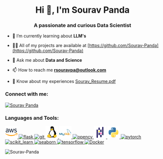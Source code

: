 <h1 align="center">Hi 👋, I'm Sourav Panda</h1>
<h3 align="center">A passionate and curious Data Scientist</h3>


- 🌱 I’m currently learning about **LLM's**

- 👨‍💻 All of my projects are available at [https://github.com/Sourav-Panda](https://github.com/Sourav-Panda)

- 💬 Ask me about **Data and Science**

- 📫 How to reach me **rsouravpa@outlook.com**

- 📄 Know about my experiences [Sourav_Resume.pdf](https://github.com/Sourav-Panda/Sourav-Panda/blob/724b068dbcd515d26c8bc774337a2970f8c5ae38/Sourav_panda.pdf)


<h3 align="left">Connect with me:</h3>
<p align="left">
<a href="https://www.linkedin.com/in/sourav-panda/" target="blank"><img align="center" src="https://raw.githubusercontent.com/rahuldkjain/github-profile-readme-generator/master/src/images/icons/Social/linked-in-alt.svg" alt="Sourav Panda" height="30" width="40" /></a>
  
</p>
<h3 align="left">Languages and Tools:</h3>
<p align="left"> <a href="https://aws.amazon.com" target="_blank" rel="noreferrer"> <img src="https://raw.githubusercontent.com/devicons/devicon/master/icons/amazonwebservices/amazonwebservices-original-wordmark.svg" alt="aws" width="40" height="40"/> </a> <a href="https://flask.palletsprojects.com/" target="_blank" rel="noreferrer"> <img src="https://www.vectorlogo.zone/logos/pocoo_flask/pocoo_flask-icon.svg" alt="flask" width="40" height="40"/> </a> <a href="https://git-scm.com/" target="_blank" rel="noreferrer"> <img src="https://www.vectorlogo.zone/logos/git-scm/git-scm-icon.svg" alt="git" width="40" height="40"/> </a> <a href="https://www.linux.org/" target="_blank" rel="noreferrer"> <img src="https://raw.githubusercontent.com/devicons/devicon/master/icons/linux/linux-original.svg" alt="linux" width="40" height="40"/> </a> <a href="https://www.mysql.com/" target="_blank" rel="noreferrer"> <img src="https://raw.githubusercontent.com/devicons/devicon/master/icons/mysql/mysql-original-wordmark.svg" alt="mysql" width="40" height="40"/> </a> <a href="https://opencv.org/" target="_blank" rel="noreferrer"> <img src="https://www.vectorlogo.zone/logos/opencv/opencv-icon.svg" alt="opencv" width="40" height="40"/> </a> <a href="https://pandas.pydata.org/" target="_blank" rel="noreferrer"> <img src="https://raw.githubusercontent.com/devicons/devicon/2ae2a900d2f041da66e950e4d48052658d850630/icons/pandas/pandas-original.svg" alt="pandas" width="40" height="40"/> </a> <a href="https://www.python.org" target="_blank" rel="noreferrer"> <img src="https://raw.githubusercontent.com/devicons/devicon/master/icons/python/python-original.svg" alt="python" width="40" height="40"/> </a> <a href="https://pytorch.org/" target="_blank" rel="noreferrer"> <img src="https://www.vectorlogo.zone/logos/pytorch/pytorch-icon.svg" alt="pytorch" width="40" height="40"/> </a> <a href="https://scikit-learn.org/" target="_blank" rel="noreferrer"> <img src="https://upload.wikimedia.org/wikipedia/commons/0/05/Scikit_learn_logo_small.svg" alt="scikit_learn" width="40" height="40"/> </a> <a href="https://seaborn.pydata.org/" target="_blank" rel="noreferrer"> <img src="https://seaborn.pydata.org/_images/logo-mark-lightbg.svg" alt="seaborn" width="40" height="40"/> </a> <a href="https://www.tensorflow.org" target="_blank" rel="noreferrer"> <img src="https://www.vectorlogo.zone/logos/tensorflow/tensorflow-icon.svg" alt="tensorflow" width="40" height="40"/> </a> 
 <a href="https://www.docker.com/" target="_blank" rel="noreferrer"> <img src="https://upload.wikimedia.org/wikipedia/en/thumb/f/f4/Docker_logo.svg/240px-Docker_logo.svg.png" alt="Docker" width="80" height="40"/> </a> </p>

<p><img align="center" src="https://github-readme-stats.vercel.app/api/top-langs?username=Sourav-Panda&show_icons=true&locale=en&layout=compact" alt="Sourav-Panda" /></p>
